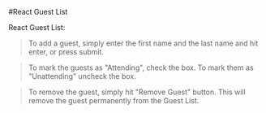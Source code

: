 #React Guest List

React Guest List:

> To add a guest, simply enter the first name and the last name and hit enter, or press submit.

> To mark the guests as "Attending", check the box. To mark them as "Unattending" uncheck the box.

> To remove the guest, simply hit "Remove Guest" button. This will remove the guest permanently from the Guest List.
